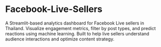 # Facebook-Live-Sellers
A Streamlit-based analytics dashboard for Facebook Live sellers in Thailand. Visualize engagement metrics, filter by post types, and predict reactions using machine learning. Built to help live sellers understand audience interactions and optimize content strategy.
